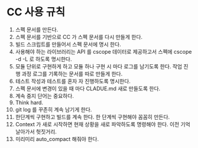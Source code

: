 # CC 사용 규칙

1. 스펙 문서를 만든다.
2. 스펙 문서를 기반으로 CC 가 스펙 문서를 다시 만들게 한다.
3. 빌드 스크립트를 만들어서 스펙 문서에 명시 한다.
4. 사용해야 하는 라이브러리는  API 를 cscope 데이터로 제공하고서 스펙에 cscope -d -L  로 하도록 명시한다.
5. 모듈 단위로 구현하게 하고 모듈 하나 구현 시 마다 로그를 남기도록 한다. 작업 진행 과정 로그를 기록하는 문서를 따로 만들게 한다.
6. 테스트 작성과 테스트를 혼자 자 진행하도록 명시한다.&#x20;
7. 스펙 문서에 변경이 있을 때 마다 CLADUE.md 새로 만들도록 한다.
8. 계속 중지 단어는 중요하다.
9. Think hard.
10. git log 를 꾸존히 계속 남기게 한다.
11. 한단계씩 구현하고 빌드를 계속 한다. 한 단계씩 구현해야 꼼꼼히 만든다.
12. Context 가 새로 시작하면 현재 상황을 새로 파악하도록 명령해야 한다. 이전 기억 날아가서 헛짓거리.
13. 미리미리 auto\_compact 해줘야 한다.&#x20;
